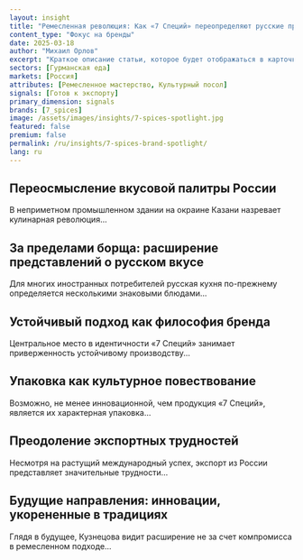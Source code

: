 ```yaml
---
layout: insight
title: "Ремесленная революция: Как «7 Специй» переопределяют русские приправы"
content_type: "Фокус на бренды"
date: 2025-03-18
author: "Михаил Орлов"
excerpt: "Краткое описание статьи, которое будет отображаться в карточках на главной странице и в результатах поиска. Должно привлекать внимание и точно передавать содержание (2-3 предложения)."
sectors: [Гурманская еда]
markets: [Россия]
attributes: [Ремесленное мастерство, Культурный посол]
signals: [Готов к экспорту]
primary_dimension: signals
brands: [7_spices]
image: /assets/images/insights/7-spices-spotlight.jpg
featured: false
premium: false
permalink: /ru/insights/7-spices-brand-spotlight/
lang: ru
---
```


## Переосмысление вкусовой палитры России

В неприметном промышленном здании на окраине Казани назревает кулинарная революция...

## За пределами борща: расширение представлений о русском вкусе

Для многих иностранных потребителей русская кухня по-прежнему определяется несколькими знаковыми блюдами...

## Устойчивый подход как философия бренда

Центральное место в идентичности «7 Специй» занимает приверженность устойчивому производству...

## Упаковка как культурное повествование

Возможно, не менее инновационной, чем продукция «7 Специй», является их характерная упаковка...

## Преодоление экспортных трудностей

Несмотря на растущий международный успех, экспорт из России представляет значительные трудности...

## Будущие направления: инновации, укорененные в традициях

Глядя в будущее, Кузнецова видит расширение не за счет компромисса в ремесленном подходе...